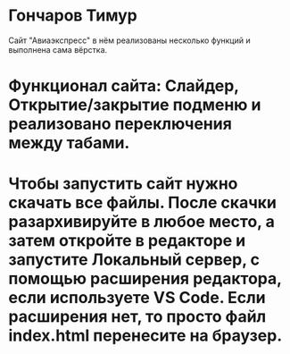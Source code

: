 # Гончаров Тимур
Сайт "Авиаэкспресс" в нём реализованы несколько функций и выполнена сама вёрстка. 
# Функционал сайта: Слайдер, Открытие/закрытие подменю и реализовано переключения между табами.
# Чтобы запустить сайт нужно скачать все файлы. После скачки разархивируйте в любое место, а затем откройте в редакторе и запустите Локальный сервер, с помощью расширения редактора, если используете VS Code. Если расширения нет, то просто файл index.html перенесите на браузер.
